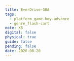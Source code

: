 ```yaml
---
title: EverDrive-GBA
tags:
  - platform_game-boy-advance
  - genre_flash-cart
note: X5
digital: false
physical: true
guide: false
pending: false
date: 2020-08-20
---
```

